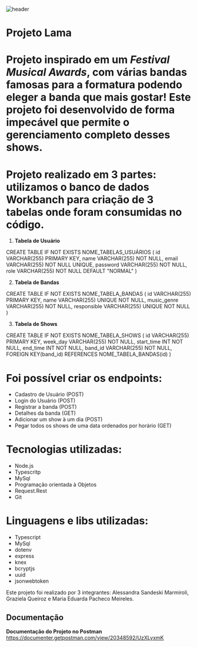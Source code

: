 ![header](https://cantodobatuque.com.br/wordpress/wp-content/uploads/2019/11/o-papel-de-cada-instrumento-em-uma-banda.jpg)
# Projeto Lama 

# Projeto inspirado em um *Festival Musical Awards*, com várias bandas famosas para a formatura podendo eleger a banda que mais gostar! Este projeto foi desenvolvido de forma impecável que permite o gerenciamento completo desses shows. 

# Projeto realizado em 3 partes: utilizamos o banco de dados Workbanch para criação de 3 tabelas onde foram consumidas no código. 

1. **Tabela de Usuário**

CREATE TABLE IF NOT EXISTS NOME_TABELAS_USUÁRIOS (
  id VARCHAR(255) PRIMARY KEY,
  name VARCHAR(255) NOT NULL,
  email VARCHAR(255) NOT NULL UNIQUE,
  password VARCHAR(255) NOT NULL,
  role VARCHAR(255) NOT NULL DEFAULT "NORMAL"
)

2. **Tabela de Bandas**

CREATE TABLE IF NOT EXISTS NOME_TABELA_BANDAS (
  id VARCHAR(255) PRIMARY KEY,
  name VARCHAR(255) UNIQUE NOT NULL,
  music_genre VARCHAR(255) NOT NULL,
  responsible VARCHAR(255) UNIQUE NOT NULL 
)

3. **Tabela de Shows**

CREATE TABLE IF NOT EXISTS NOME_TABELA_SHOWS (
  id VARCHAR(255) PRIMARY KEY,
  week_day VARCHAR(255) NOT NULL,
  start_time INT NOT NULL,
  end_time INT NOT NULL,
  band_id VARCHAR(255) NOT NULL,
  FOREIGN KEY(band_id) REFERENCES NOME_TABELA_BANDAS(id)
)

# Foi possível criar os endpoints:  
<tr>

+ Cadastro de Usuário (POST) 
+ Login do Usuário (POST)
+ Registrar a banda (POST)
+ Detalhes da banda (GET) 
+ Adicionar um show à um dia (POST)
+ Pegar todos os shows de uma data ordenados por horário (GET)

# Tecnologias utilizadas: 
<tr>

+ Node.js
+ Typescritp
+ MySql 
+ Programação orientada à Objetos 
+ Request.Rest
+ Git

# Linguagens e libs utilizadas: 
<tr>

+ Typescript 
+ MySql 
+ dotenv 
+ express
+ knex 
+ bcryptjs 
+ uuid 
+ jsonwebtoken 

Este projeto foi realizado por 3 integrantes: Alessandra Sandeski Marmiroli, Graziela Queiroz e Maria Eduarda Pacheco Meireles. 

## Documentação
**Documentação do Projeto no Postman** 
https://documenter.getpostman.com/view/20348592/UzXLyxmK



